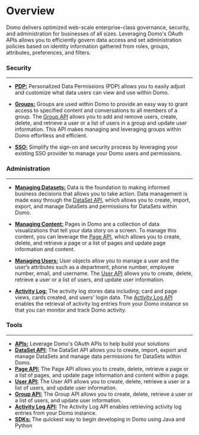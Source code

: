 # Overview

Domo delivers optimized web-scale enterprise-class governance, security, and administration for businesses of all sizes. Leveraging Domo's OAuth APIs allows you to efficiently govern data access and set administration policies based on identity information gathered from roles, groups, attributes, preferences, and filters.

### Security
---
- **[PDP:](pdp.md)** Personalized Data Permissions (PDP) allows you to easily adjust and customize what data users can view and use within Domo.

- **[Groups:](security.md)** Groups are used within Domo to provide an easy way to grant access to specified content and conversations to all members of a group. The [Group API](../API-Reference/Domo-APIs/Group-API.yaml) allows you to add and remove users, create, delete,  and retrieve a user or a list of users in a group and update user information. This API makes managing and leveraging groups within Domo effortless and efficient. 

- **[SSO:](sso.md)** Simplify the sign-on and security process by leveraging your existing SSO provider to manage your Domo users and permissions.

### Administration
---
- **[Managing Datasets:](data-management.md)** Data is the foundation to making informed business decisions that allows you to take action. Data management is made easy through the [DataSet API](../API-Reference/Domo-APIs/DataSet-API.yaml), which allows you to create, import, export, and manage DataSets and permissions for DataSets within Domo.

- **[Managing Content:](content-management.md)** Pages in Domo are a collection of data visualizations that tell your data story on a screen. To manage this content, you can leverage the [Page API](content-management.md), which allows you to create, delete, and retrieve a page or a list of pages and update page information and content.

- **[Managing Users:](user-management.md)** User objects allow you to manage a user and the user’s attributes such as a department, phone number, employee number, email, and username. The [User API](user-management.md) allows you to create, delete, retrieve a user or a list of users, and update user information.

- **[Activity Log:](activity-log.md)** The activity log stores data including; card and page views, cards created, and users' login data. The [Activity Log API](activity-log.md) enables the retrieval of activity log entries from your Domo instance so that you can monitor and track Domo activity.


### Tools
---
- **[APIs:](../API-Reference/Domo-APIs/API-Authentication.yaml)** Leverage Domo's OAuth APIs to help build your solutions
- **[DataSet API:](../API-Reference/Domo-APIs/DataSet-API.yaml)** The DataSet API allows you to create, import, export and manage DataSets and manage data permissions for DataSets within Domo.
- **[Page API:](../API-Reference/Domo-APIs/Page-API.yaml)** The Page API allows you to create, delete, retrieve a page or a list of pages, and update page information and content within a page.
- **[User API:](../API-Reference/Domo-APIs/User-API.yaml)** The User API allows you to create, delete, retrieve a user or a list of users, and update user information.
- **[Group API:](../API-Reference/Domo-APIs/Group-API.yaml)** The Group API allows you to create, delete, retrieve a user or a list of users, and update user information.
- **[Activity Log API:](../API-Reference/Domo-APIs/Activity-Log-API.yaml)** The Activity Log API enables retrieving activity log entries from your Domo instance.
- **[SDKs:](../Getting-Started/sdks.md)** The quickest way to begin developing in Domo using Java and Python

